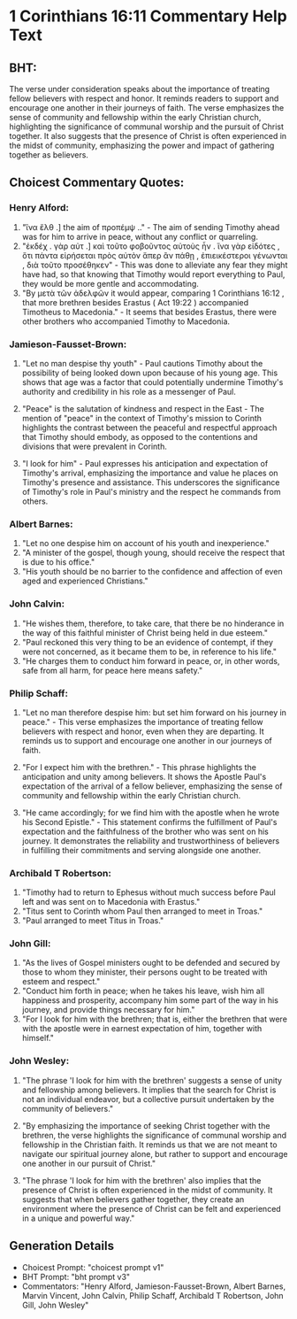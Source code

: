 # 1 Corinthians 16:11 Commentary Help Text

## BHT:
The verse under consideration speaks about the importance of treating fellow believers with respect and honor. It reminds readers to support and encourage one another in their journeys of faith. The verse emphasizes the sense of community and fellowship within the early Christian church, highlighting the significance of communal worship and the pursuit of Christ together. It also suggests that the presence of Christ is often experienced in the midst of community, emphasizing the power and impact of gathering together as believers.

## Choicest Commentary Quotes:
### Henry Alford:
1. "ἵνα ἔλθ .] the aim of προπέμψ .." - The aim of sending Timothy ahead was for him to arrive in peace, without any conflict or quarreling.
2. "ἐκδέχ  .   γὰρ αὐτ .] καὶ τοῦτο φοβοῦντος αὐτοὺς ἦν . ἵνα γὰρ εἰδότες , ὅτι πάντα εἰρήσεται πρὸς αὐτὸν ἅπερ ἂν πάθῃ , ἐπιεικέστεροι γένωνται , διὰ τοῦτο προσέθηκεν" - This was done to alleviate any fear they might have had, so that knowing that Timothy would report everything to Paul, they would be more gentle and accommodating.
3. "By  μετὰ τῶν ἀδελφῶν it would appear, comparing 1 Corinthians 16:12 , that more brethren besides Erastus ( Act 19:22 ) accompanied Timotheus to Macedonia." - It seems that besides Erastus, there were other brothers who accompanied Timothy to Macedonia.

### Jamieson-Fausset-Brown:
1. "Let no man despise thy youth" - Paul cautions Timothy about the possibility of being looked down upon because of his young age. This shows that age was a factor that could potentially undermine Timothy's authority and credibility in his role as a messenger of Paul.

2. "Peace" is the salutation of kindness and respect in the East - The mention of "peace" in the context of Timothy's mission to Corinth highlights the contrast between the peaceful and respectful approach that Timothy should embody, as opposed to the contentions and divisions that were prevalent in Corinth.

3. "I look for him" - Paul expresses his anticipation and expectation of Timothy's arrival, emphasizing the importance and value he places on Timothy's presence and assistance. This underscores the significance of Timothy's role in Paul's ministry and the respect he commands from others.

### Albert Barnes:
1. "Let no one despise him on account of his youth and inexperience."
2. "A minister of the gospel, though young, should receive the respect that is due to his office."
3. "His youth should be no barrier to the confidence and affection of even aged and experienced Christians."

### John Calvin:
1. "He wishes them, therefore, to take care, that there be no hinderance in the way of this faithful minister of Christ being held in due esteem."
2. "Paul reckoned this very thing to be an evidence of contempt, if they were not concerned, as it became them to be, in reference to his life."
3. "He charges them to conduct him forward in peace, or, in other words, safe from all harm, for peace here means safety."

### Philip Schaff:
1. "Let no man therefore despise him: but set him forward on his journey in peace." - This verse emphasizes the importance of treating fellow believers with respect and honor, even when they are departing. It reminds us to support and encourage one another in our journeys of faith.

2. "For I expect him with the brethren." - This phrase highlights the anticipation and unity among believers. It shows the Apostle Paul's expectation of the arrival of a fellow believer, emphasizing the sense of community and fellowship within the early Christian church.

3. "He came accordingly; for we find him with the apostle when he wrote his Second Epistle." - This statement confirms the fulfillment of Paul's expectation and the faithfulness of the brother who was sent on his journey. It demonstrates the reliability and trustworthiness of believers in fulfilling their commitments and serving alongside one another.

### Archibald T Robertson:
1. "Timothy had to return to Ephesus without much success before Paul left and was sent on to Macedonia with Erastus."
2. "Titus sent to Corinth whom Paul then arranged to meet in Troas."
3. "Paul arranged to meet Titus in Troas."

### John Gill:
1. "As the lives of Gospel ministers ought to be defended and secured by those to whom they minister, their persons ought to be treated with esteem and respect."
2. "Conduct him forth in peace; when he takes his leave, wish him all happiness and prosperity, accompany him some part of the way in his journey, and provide things necessary for him."
3. "For I look for him with the brethren; that is, either the brethren that were with the apostle were in earnest expectation of him, together with himself."

### John Wesley:
1. "The phrase 'I look for him with the brethren' suggests a sense of unity and fellowship among believers. It implies that the search for Christ is not an individual endeavor, but a collective pursuit undertaken by the community of believers."

2. "By emphasizing the importance of seeking Christ together with the brethren, the verse highlights the significance of communal worship and fellowship in the Christian faith. It reminds us that we are not meant to navigate our spiritual journey alone, but rather to support and encourage one another in our pursuit of Christ."

3. "The phrase 'I look for him with the brethren' also implies that the presence of Christ is often experienced in the midst of community. It suggests that when believers gather together, they create an environment where the presence of Christ can be felt and experienced in a unique and powerful way."


## Generation Details
- Choicest Prompt: "choicest prompt v1"
- BHT Prompt: "bht prompt v3"
- Commentators: "Henry Alford, Jamieson-Fausset-Brown, Albert Barnes, Marvin Vincent, John Calvin, Philip Schaff, Archibald T Robertson, John Gill, John Wesley"
